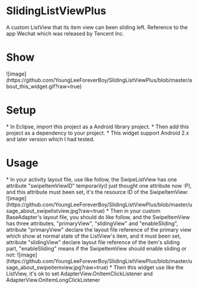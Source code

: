 SlidingListViewPlus
===================

A custom ListView that its item view can been sliding left. Reference to the app Wechat which was released by Tencent Inc. 
<h1>Show</h1>
![image](https://github.com/YoungLeeForeverBoy/SlidingListViewPlus/blob/master/about_this_widget.gif?raw=true)

<h1>Setup</h1>
* In Eclipse, import this project as a Android library project.
* Then add this project as a dependency to your project.
* This widget support Android 2.x and later version which I had tested.

<h1>Usage</h1>
* In your activity layout file, use like follow, the SwipeListView has one attribute "swipeItemViewID" temporarily(I just thought one attribute now :P), and this attribute must been set, it's the resource ID of the SwipeItemView:
   <br>![image](https://github.com/YoungLeeForeverBoy/SlidingListViewPlus/blob/master/usage_about_swipelistview.jpg?raw=true)
* Then in your custom BaseAdapter's layout file, you should do like follow, and the SwipeItemView has three attributes, "primaryView", "slidingView" and "enableSliding", attribute "primaryView" declare the layout file reference of the primary view which show at normal state of the ListView's item, and it must been set, attribute "slidingView" declare layout file reference of the item's sliding part, "enableSliding" means if the SwipeItemView should enable sliding or not:
  ![image](https://github.com/YoungLeeForeverBoy/SlidingListViewPlus/blob/master/usage_about_swipeitemview.jpg?raw=true)
* Then this widget use like the ListView, it's ok to set AdapterView.OnItemClickListener and AdapterView.OnItemLongClickListener
